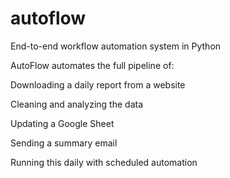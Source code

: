 # autoflow
End-to-end workflow automation system in Python


AutoFlow automates the full pipeline of:

Downloading a daily report from a website

Cleaning and analyzing the data

Updating a Google Sheet

Sending a summary email

Running this daily with scheduled automation